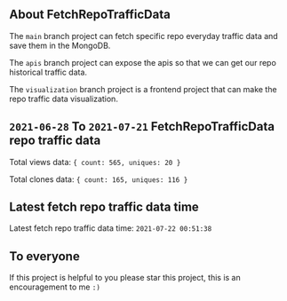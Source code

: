 ## About FetchRepoTrafficData

The `main` branch project can fetch specific repo everyday traffic data and save them in the MongoDB.

The `apis` branch project can expose the apis so that we can get our repo historical traffic data.

The `visualization` branch project is a frontend project that can make the repo traffic data visualization.

## `2021-06-28` To `2021-07-21` FetchRepoTrafficData repo traffic data

Total views data: `{ count: 565, uniques: 20 }`

Total clones data: `{ count: 165, uniques: 116 }`

## Latest fetch repo traffic data time

Latest fetch repo traffic data time: `2021-07-22 00:51:38`

## To everyone

If this project is helpful to you please star this project, this is an encouragement to me `:)`



